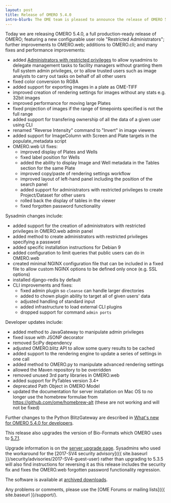 ```yaml
---
layout: post
title: Release of OMERO 5.4.0
intro-blurb: The OME team is pleased to announce the release of OMERO 5.4.0.
---
```

Today we are releasing OMERO 5.4.0, a full production-ready release of OMERO;
featuring a new configurable user role "Restricted Administrators"; further
improvements to OMERO.web; additions to OMERO.cli; and many fixes and
performance improvements:

-  added [Administrators with restricted privileges](https://docs.openmicroscopy.org/omero/5.4.0/sysadmins/admins-with-restricted-privileges.html) to allow sysadmins to delegate
   management tasks to facility managers without granting them full system
   admin privileges, or to allow trusted users such as image analysts to carry
   out tasks on behalf of all other users
-  fixed color conversion to RGBA
-  added support for exporting images in a plate as OME-TIFF
-  improved creation of rendering settings for images without any stats e.g.
   32bit images
-  improved performance for moving large Plates
-  fixed projection of images if the range of timepoints specified is not the
   full range
-  added support for transfering ownership of all the data of a given user
   using CLI
-  renamed "Reverse Intensity" command to "Invert" in image viewers
-  added support for ImageColumn with Screen and Plate targets in the
   populate_metadata script
-  OMERO.web UI fixes:
   * improved display of Plates and Wells
   * fixed label position for Wells
   * added the ability to display Image and Well metadata in the Tables
     section for the same Plate
   * improved copy/paste of rendering settings workflow
   * improved layout of left-hand panel including the position of the search
     panel
   * added support for administrators with restricted privileges to create
     Project/Dataset for other users
   * rolled back the display of tables in the viewer
   * fixed forgotten password functionality

Sysadmin changes include:

-  added support for the creation of administrators with restricted privileges
   in OMERO.web admin panel
-  added method to create administrators with restricted privileges specifying
   a password
-  added specific installation instructions for Debian 9
-  added configuration to limit queries that public users can do in OMERO.web
-  created minimal NGINX configuration file that can be included in a fixed
   file to allow custom NGINX options to be defined only once (e.g. SSL
   options)
-  installed django-redis by default
-  CLI improvements and fixes:
   * fixed admin plugin so ``cleanse`` can handle larger directories
   * added to chown plugin ability to target all of given users' data
   * adjusted handling of standard input 
   * added infrastructure to load external CLI plugins
   * dropped support for command ``admin ports``

Developer updates include:

-  added method to JavaGateway to manipulate admin privileges
-  fixed issue with JSONP decorator
-  removed SciPy dependency
-  adjusted OMERO.blitz API to allow some query results to be cached
-  added support to the rendering engine to update a series of settings in one
   call
-  added method to OMERO.py to manipulate advanced rendering settings
-  allowed the Maven repository to be overridden
-  removed unused 3rd party libraries in OMERO.web
-  added support for PyTables version 3.4+
-  deprecated Path Object in OMERO Model
-  updated the documentation for server installation on Mac OS to no longer
   use the homebrew formulae from https://github.com/ome/homebrew-alt (these
   are not working and will not be fixed)

Further changes to the Python BlitzGateway are described in [What's new for OMERO 5.4.0 for developers](https://docs.openmicroscopy.org/omero/5.4.0/developers/whatsnew.html).

This release also upgrades the version of Bio-Formats which OMERO uses to [5.7.1](https://docs.openmicroscopy.org/bio-formats/5.7.1/about/whats-new.html).

Upgrade information is on the [server upgrade page](https://docs.openmicroscopy.org/omero/5.4.0/sysadmins/server-upgrade.html). 
Sysadmins who used the workaround for the [2017-SV4 security advisory]({{ site.baseurl }}/security/advisories/2017-SV4-guest-user)
rather than upgrading to 5.3.5 will also find instructions for reversing it as
this release includes the security fix and fixes the OMERO.web forgotten
password functionality regression.

The software is available at [archived downloads](https://downloads.openmicroscopy.org/omero/5.4.0).

Any problems or comments, please use the [OME Forums or mailing lists]({{ site.baseurl }}/support/).
